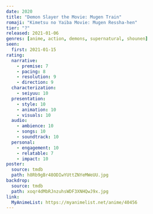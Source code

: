 ```yaml
---
date: 2020
title: "Demon Slayer the Movie: Mugen Train"
romaji: "Kimetsu no Yaiba Movie: Mugen Ressha-hen"
tier: "?"
released: 2021-01-06
genres: [anime, action, demons, supernatural, shounen]
seen:
  first: 2021-01-15
rating:
  narrative:
    - premise: 7
    - pacing: 8
    - resolution: 9
    - direction: 9
  characterization:
    - seiyuu: 10
  presentation:
    - style: 10
    - animation: 10
    - visuals: 10
  audio:
    - ambience: 10
    - songs: 10
    - soundtrack: 10
  personal:
    - engagement: 10
    - relatable: 7
    - impact: 10
poster:
  source: tmdb
  path: h8Rb9gBr48ODIwYUttZNYeMWeUU.jpg
backdrop:
  source: tmdb
  path: xoqr4dMbRJnzuhsWDF3XNHQwJ9x.jpg
link:
  MyAnimeList: https://myanimelist.net/anime/40456
---
```

